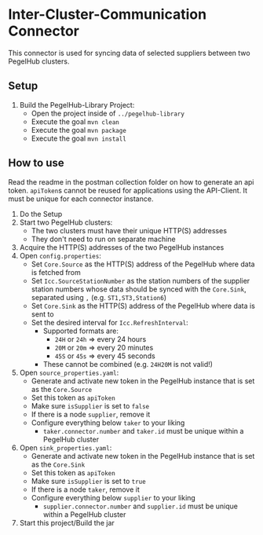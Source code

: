 # Inter-Cluster-Communication Connector

This connector is used for syncing data of selected suppliers between two PegelHub clusters.

## Setup

1) Build the PegelHub-Library Project:
   * Open the project inside of `../pegelhub-library`
   * Execute the goal `mvn clean`
   * Execute the goal `mvn package`
   * Execute the goal `mvn install`

## How to use

Read the readme in the postman collection folder on how to generate an api token.
`apiToken`s cannot be reused for applications using the API-Client. It must be unique for each connector instance.

1) Do the Setup
2) Start two PegelHub clusters:
   * The two clusters must have their unique HTTP(S) addresses
   * They don't need to run on separate machine
3) Acquire the HTTP(S) addresses of the two PegelHub instances
4) Open `config.properties`:
   * Set `Core.Source` as the HTTP(S) address of the PegelHub where data is fetched from
   * Set `Icc.SourceStationNumber` as the station numbers of the supplier station numbers whose data should be synced with the `Core.Sink`, separated using `,` (e.g. `ST1,ST3,Station6`)
   * Set `Core.Sink` as the HTTP(S) address of the PegelHub where data is sent to
   * Set the desired interval for `Icc.RefreshInterval`:
     * Supported formats are: 
       * `24H` or `24h` => every 24 hours
       * `20M` or `20m` => every 20 minutes
       * `45S` or `45s` => every 45 seconds
     * These cannot be combined (e.g. `24H20M` is not valid!)
5) Open `source_properties.yaml`:
   * Generate and activate new token in the PegelHub instance that is set as the `Core.Source`
   * Set this token as `apiToken`
   * Make sure `isSupplier` is set to `false`
   * If there is a node `supplier`, remove it
   * Configure everything below `taker` to your liking
      * `taker.connector.number` and `taker.id` must be unique within a PegelHub cluster 
6) Open `sink_properties.yaml`:
   * Generate and activate new token in the PegelHub instance that is set as the `Core.Sink`
   * Set this token as `apiToken`
   * Make sure `isSupplier` is set to `true`
   * If there is a node `taker`, remove it
   * Configure everything below `supplier` to your liking
     * `supplier.connector.number` and `supplier.id` must be unique within a PegelHub cluster
7) Start this project/Build the jar